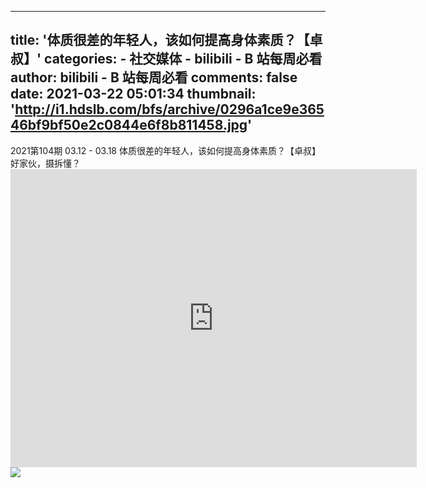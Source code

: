 
---
title: '体质很差的年轻人，该如何提高身体素质？【卓叔】'
categories: 
    - 社交媒体
    - bilibili - B 站每周必看
author: bilibili - B 站每周必看
comments: false
date: 2021-03-22 05:01:34
thumbnail: 'http://i1.hdslb.com/bfs/archive/0296a1ce9e36546bf9bf50e2c0844e6f8b811458.jpg'
---

<div>   
2021第104期 03.12 - 03.18 体质很差的年轻人，该如何提高身体素质？【卓叔】<br>好家伙，摄拆懂？<br><iframe src="https://player.bilibili.com/player.html?aid=887141232&high_quality=1" width="650" height="477" scrolling="no" border="0" frameborder="no" framespacing="0" allowfullscreen="true"></iframe><img src="http://i1.hdslb.com/bfs/archive/0296a1ce9e36546bf9bf50e2c0844e6f8b811458.jpg" referrerpolicy="no-referrer">  
</div>
            